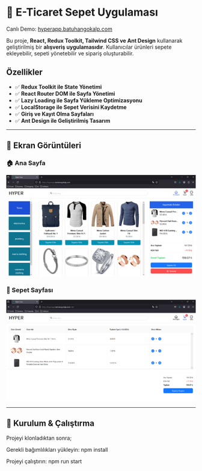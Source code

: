 # 🛒 E-Ticaret Sepet Uygulaması

Canlı Demo: [hyperapp.batuhangokalp.com](https://hyperapp.batuhangokalp.com/)

Bu proje, **React, Redux Toolkit, Tailwind CSS ve Ant Design** kullanarak geliştirilmiş bir **alışveriş uygulamasıdır**. Kullanıcılar ürünleri sepete ekleyebilir, sepeti yönetebilir ve sipariş oluşturabilir.

## **Özellikler**

- ✅ **Redux Toolkit ile State Yönetimi**
- ✅ **React Router DOM ile Sayfa Yönetimi**
- ✅ **Lazy Loading ile Sayfa Yükleme Optimizasyonu**
- ✅ **LocalStorage ile Sepet Verisini Kaydetme**
- ✅ **Giriş ve Kayıt Olma Sayfaları**
- ✅ **Ant Design ile Geliştirilmiş Tasarım**

---

## 📸 **Ekran Görüntüleri**

### 🏠 Ana Sayfa

![Ana Sayfa](/public/screenshots/home.png)

### 🛒 Sepet Sayfası

![Sepet Sayfası](/public/screenshots/cart.png)

---

## 🔧 **Kurulum & Çalıştırma**

Projeyi klonladıktan sonra;

Gerekli bağımlılıkları yükleyin:
npm install

Projeyi çalıştırın:
npm run start
